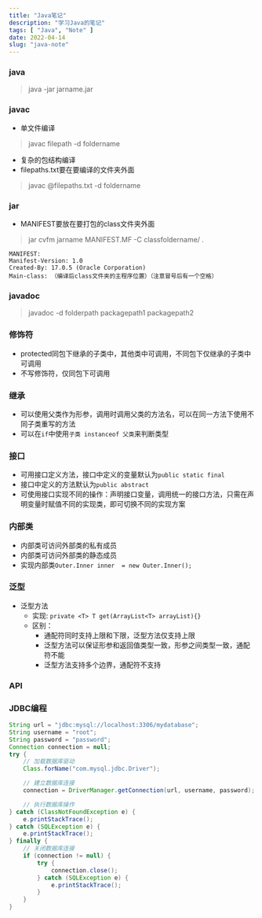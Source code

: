```yaml
---
title: "Java笔记"
description: "学习Java的笔记"
tags: [ "Java", "Note" ]
date: 2022-04-14
slug: "java-note"
---
```


### java
>java -jar jarname.jar

### javac
- 单文件编译
>javac filepath -d foldername

- 复杂的包结构编译
- filepaths.txt要在要编译的文件夹外面
>javac @filepaths.txt -d foldername 

### jar
- MANIFEST要放在要打包的class文件夹外面
>jar cvfm jarname MANIFEST.MF -C classfoldername/ .
```
MANIFEST:
Manifest-Version: 1.0
Created-By: 17.0.5 (Oracle Corporation)
Main-class: （编译后class文件夹的主程序位置）（注意冒号后有一个空格）
```

### javadoc
>javadoc -d folderpath packagepath1 packagepath2


### 修饰符
- protected同包下继承的子类中，其他类中可调用，不同包下仅继承的子类中可调用
- 不写修饰符，仅同包下可调用

### 继承
- 可以使用父类作为形参，调用时调用父类的方法名，可以在同一方法下使用不同子类重写的方法
- 可以在`if`中使用`子类 instanceof 父类`来判断类型

### 接口
- 可用接口定义方法，接口中定义的变量默认为`public static final`
- 接口中定义的方法默认为`public abstract`
- 可使用接口实现不同的操作：声明接口变量，调用统一的接口方法，只需在声明变量时赋值不同的实现类，即可切换不同的实现方案

### 内部类
- 内部类可访问外部类的私有成员
- 内部类可访问外部类的静态成员
- 实现内部类`Outer.Inner inner  = new Outer.Inner();`

### 泛型
- 泛型方法
  - 实现: `private <T> T get(ArrayList<T> arrayList){}`
  - 区别：
    - 通配符同时支持上限和下限，泛型方法仅支持上限
    - 泛型方法可以保证形参和返回值类型一致，形参之间类型一致，通配符不能
    - 泛型方法支持多个边界，通配符不支持

### API


### JDBC编程
```JAVA
String url = "jdbc:mysql://localhost:3306/mydatabase";
String username = "root";
String password = "password";
Connection connection = null;
try {
    // 加载数据库驱动
    Class.forName("com.mysql.jdbc.Driver");

    // 建立数据库连接
    connection = DriverManager.getConnection(url, username, password);

    // 执行数据库操作
} catch (ClassNotFoundException e) {
    e.printStackTrace();
} catch (SQLException e) {
    e.printStackTrace();
} finally {
    // 关闭数据库连接
    if (connection != null) {
        try {
            connection.close();
        } catch (SQLException e) {
            e.printStackTrace();
        }
    }
}
```